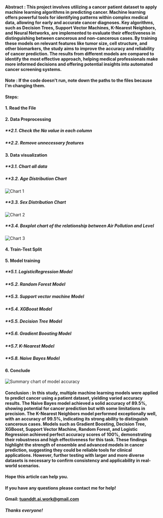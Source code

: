 #### **Abstract : This project involves utilizing a cancer patient dataset to apply machine learning algorithms in predicting cancer. Machine learning offers powerful tools for identifying patterns within complex medical data, allowing for early and accurate cancer diagnoses. Key algorithms, such as Decision Trees, Support Vector Machines, K-Nearest Neighbors, and Neural Networks, are implemented to evaluate their effectiveness in distinguishing between cancerous and non-cancerous cases. By training these models on relevant features like tumor size, cell structure, and other biomarkers, the study aims to improve the accuracy and reliability of cancer prediction. The results from different models are compared to identify the most effective approach, helping medical professionals make more informed decisions and offering potential insights into automated cancer screening systems.**

#### **Note : If the code doesn't run, note down the paths to the files because I'm changing them.**

#### **Steps:**
#### **1. Read the File**
#### **2. Data Preprocessing**
#####  **2.1. Check the Na value in each column
#####  **2.2. Remove unnecessary features
#### **3. Data visualization**
#####  **3.1. Chart all data
#####  **3.2. Age Distribution Chart

![Chart 1](https://github.com/user-attachments/assets/87f4ea46-8125-4c6b-a5f7-0def53e3ef0a)

#####  **3.3. Sex Distribution Chart

![Chart 2](https://github.com/user-attachments/assets/4b3a3041-4f8a-4618-9f08-ceb9e1cfe995)

#####  **3.4. Boxplot chart of the relationship between Air Pollution and Level

![Chart 3](https://github.com/user-attachments/assets/f35d07dc-0ff0-4245-9195-368d5e56f7ae)

#### **4. Train-Test Split**
#### **5. Model training**
#####  **5.1. LogisticRegression Model
#####  **5.2. Random Forest Model
#####  **5.3. Support vector machine Model
#####  **5.4. XGBoost Model
#####  **5.5. Decision Tree Model
#####  **5.6. Gradient Boosting Model
#####  **5.7. K-Nearest Model
#####  **5.8. Naive Bayes Model

#### **6. Conclude**

![Summary chart of model accuracy](https://github.com/user-attachments/assets/206f7c36-acc3-40d9-a607-91a61818694e)

#### **Conclusion : In this study, multiple machine learning models were applied to predict cancer using a patient dataset, yielding varied accuracy results. The Naive Bayes model achieved a solid accuracy of 89.5%, showing potential for cancer prediction but with some limitations in precision. The K-Nearest Neighbors model performed exceptionally well, with an accuracy of 99.5%, indicating its strong ability to distinguish cancerous cases. Models such as Gradient Boosting, Decision Tree, XGBoost, Support Vector Machine, Random Forest, and Logistic Regression achieved perfect accuracy scores of 100%, demonstrating their robustness and high effectiveness for this task. These findings highlight the strength of ensemble and advanced models in cancer prediction, suggesting they could be reliable tools for clinical applications. However, further testing with larger and more diverse datasets is necessary to confirm consistency and applicability in real-world scenarios.**

#### **Hope this article can help you.**
#### **If you have any questions please contact me for help!**
#### **Gmail: tuanddt.ai.work@gmail.com**

#### ***Thanks everyone!***
